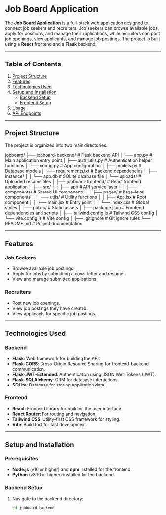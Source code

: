 # Job Board Application

The **Job Board Application** is a full-stack web application designed to connect job seekers and recruiters. Job seekers can browse available jobs, apply for positions, and manage their applications, while recruiters can post job openings, view applicants, and manage job postings. The project is built using a **React** frontend and a **Flask** backend.

---

## Table of Contents

1. [Project Structure](#project-structure)
2. [Features](#features)
3. [Technologies Used](#technologies-used)
4. [Setup and Installation](#setup-and-installation)
   - [Backend Setup](#backend-setup)
   - [Frontend Setup](#frontend-setup)
5. [Usage](#usage)
6. [API Endpoints](#api-endpoints)

---

## Project Structure

The project is organized into two main directories:

jobboard/
├── jobboard-backend/       # Flask backend API
│   ├── app.py              # Main application entry point
│   ├── auth_utils.py       # Authentication helper functions
│   ├── config.py           # App configuration
│   ├── models.py           # Database models
│   ├── requirements.txt    # Backend dependencies
│   ├── instance/
│   │   └── app.db          # SQLite database file
│   └── uploads/            # Uploaded resume files
│
├── jobboard-frontend/      # React frontend application
│   ├── src/
│   │   ├── api/            # API service layer
│   │   ├── components/     # Shared UI components
│   │   ├── pages/          # Page-level components
│   │   ├── utils/          # Utility functions
│   │   ├── App.jsx         # Root component
│   │   ├── main.jsx        # Entry point
│   │   └── index.css       # Global styles
│   ├── public/             # Static assets
│   ├── package.json        # Frontend dependencies and scripts
│   ├── tailwind.config.js  # Tailwind CSS config
│   └── vite.config.js      # Vite config
│
├── .gitignore              # Git ignore rules
└── README.md               # Project documentation

---

## Features

### Job Seekers
- Browse available job postings.
- Apply for jobs by submitting a cover letter and resume.
- View and manage submitted applications.

### Recruiters
- Post new job openings.
- View job postings they have created.
- View applicants for specific job postings.

---

## Technologies Used

### Backend
- **Flask**: Web framework for building the API.
- **Flask-CORS**: Cross-Origin Resource Sharing for frontend-backend communication.
- **Flask-JWT-Extended**: Authentication using JSON Web Tokens (JWT).
- **Flask-SQLAlchemy**: ORM for database interactions.
- **SQLite**: Database for storing application data.

### Frontend
- **React**: Frontend library for building the user interface.
- **React Router**: For routing and navigation.
- **Tailwind CSS**: Utility-first CSS framework for styling.
- **Vite**: Build tool for fast development.

---

## Setup and Installation

### Prerequisites
- **Node.js** (v16 or higher) and **npm** installed for the frontend.
- **Python** (v3.10 or higher) installed for the backend.

### Backend Setup

1. Navigate to the backend directory:
   ```bash
   cd jobboard-backend